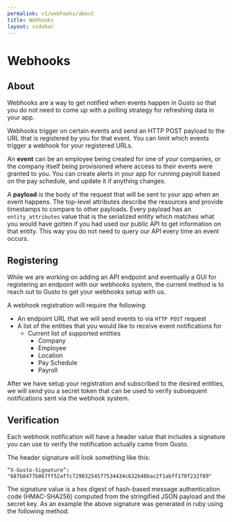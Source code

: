 ```yaml
---
permalink: v1/webhooks/about
title: Webhooks
layout: sidebar
---
```


<h1 class="block">
    Webhooks
</h1>

## About
Webhooks are a way to get notified when events happen in Gusto so that you do not need to come up with a polling strategy for refreshing data in your app.

Webhooks trigger on certain events and send an HTTP POST payload to the URL that is registered by you for that event. You can limit which events trigger a webhook for your registered URLs.

An **event** can be an employee being created for one of your companies, or the company itself being provisioned where access to their events were granted to you. You can create alerts in your app for running payroll based on the pay schedule, and update it if anything changes.

A **payload** is the body of the request that will be sent to your app when an event happens. The top-level attributes describe the resources and provide timestamps to compare to other payloads. Every payload has an `entity_attributes` value that is the serialized entity which matches what you would have gotten if you had used our public API to get information on that entity. This way you do not need to query our API every time an event occurs.

## Registering

While we are working on adding an API endpoint and eventually a GUI for registering an endpoint with our webhooks system, the current method is to reach out to Gusto to get your webhooks setup with us.

A webhook registration will require the following:

  - An endpoint URL that we will send events to via `HTTP POST` request
  - A list of the entities that you would like to receive event notifications for
    - Current list of supported entities
      - Company
      - Employee
      - Location
      - Pay Schedule
      - Payroll

After we have setup your registration and subscribed to the desired entities, we will send you a secret token that can be used to verify subsequent notifications sent via the webhook system.

## Verification

Each webhook notification will have a header value that includes a signature you can use to verify the notification actually came from Gusto.

The header signature will look something like this:

```
“X-Gusto-Signature”: "687b8477b067ff52af7c72903254577534434c632b48bac2f1abff170f232f89"
```

The signature value is a hex digest of hash-based message authentication code (HMAC-SHA256) computed from the stringified JSON payload and the secret key. As an example the above signature was generated in ruby using the following method.
